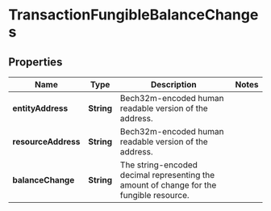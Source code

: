 

# TransactionFungibleBalanceChanges


## Properties

| Name | Type | Description | Notes |
|------------ | ------------- | ------------- | -------------|
|**entityAddress** | **String** | Bech32m-encoded human readable version of the address. |  |
|**resourceAddress** | **String** | Bech32m-encoded human readable version of the address. |  |
|**balanceChange** | **String** | The string-encoded decimal representing the amount of change for the fungible resource.  |  |



